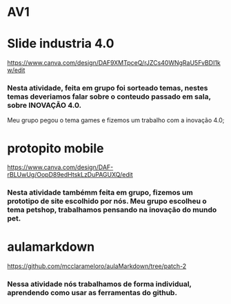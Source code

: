 # AV1 

# Slide industria 4.0
<https://www.canva.com/design/DAF9XMTpceQ/rJZCs40WNgRaU5FvBDI1kw/edit>

### Nesta atividade, feita em grupo foi sorteado temas, nestes temas deveriamos falar sobre o conteudo passado em sala, sobre INOVAÇÃO 4.0.
Meu grupo pegou o tema games e fizemos um trabalho com a inovação 4.0;



# protopito mobile
<https://www.canva.com/design/DAF-rBLUwUg/OopD89edHtskLzDuPAGUXQ/edit>

### Nesta atividade tambémm feita em grupo, fizemos um prototipo de site escolhido por nós. Meu grupo escolheu o tema petshop, trabalhamos pensando na inovação do mundo pet.

# aulamarkdown
<https://github.com/mcclarameloro/aulaMarkdown/tree/patch-2>

### Nessa atividade nós trabalhamos de forma individual, aprendendo como usar as ferramentas do github. 



